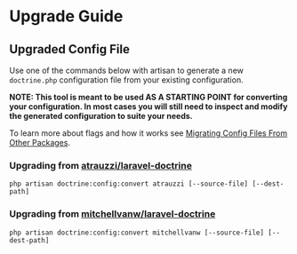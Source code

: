 # Upgrade Guide

## Upgraded Config File

Use one of the commands below with artisan to generate a new `doctrine.php` configuration file from your existing configuration. 

**NOTE: This tool is meant to be used AS A STARTING POINT for converting your configuration. In most cases you will still need to inspect and modify the generated configuration to suite your needs.**

To learn more about flags and how it works see [Migrating Config Files From Other Packages](/docs/{{version}}/orm/config-migrator).

### Upgrading from [atrauzzi/laravel-doctrine](https://github.com/atrauzzi/laravel-doctrine)

`php artisan doctrine:config:convert atrauzzi [--source-file] [--dest-path]`

### Upgrading from [mitchellvanw/laravel-doctrine](https://github.com/mitchellvanw/laravel-doctrine)

`php artisan doctrine:config:convert mitchellvanw [--source-file] [--dest-path]`